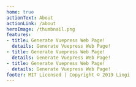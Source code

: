 ```yaml
---
home: true
actionText: About
actionLink: /about
heroImage: /thumbnail.png
features:
- title: Generate Vuepress Web Page!
  details: Generate Vuepress Web Page!
- title: Generate Vuepress Web Page!
  details: Generate Vuepress Web Page!
- title: Generate Vuepress Web Page!
  details: Generate Vuepress Web Page!
footer: MIT Licensed | Copyright © 2019 Lingi
---
```

